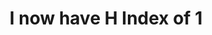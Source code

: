 ---
layout: photo_set
title: I now have H Index of 1
permalink: /posts/h_index_of_1/
time: 6th June, 2022
company: Personal
description: "After 3 years of joining my masters degree in Data Science, one of my research paper has been cited making me a researcher with h-index of 1."

photos:
    set: h_index
    size: 1
---